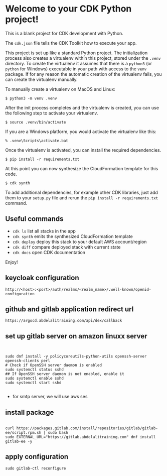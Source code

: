 
# Welcome to your CDK Python project!

This is a blank project for CDK development with Python.

The `cdk.json` file tells the CDK Toolkit how to execute your app.

This project is set up like a standard Python project.  The initialization
process also creates a virtualenv within this project, stored under the `.venv`
directory.  To create the virtualenv it assumes that there is a `python3`
(or `python` for Windows) executable in your path with access to the `venv`
package. If for any reason the automatic creation of the virtualenv fails,
you can create the virtualenv manually.

To manually create a virtualenv on MacOS and Linux:

```
$ python3 -m venv .venv
```

After the init process completes and the virtualenv is created, you can use the following
step to activate your virtualenv.

```
$ source .venv/bin/activate
```

If you are a Windows platform, you would activate the virtualenv like this:

```
% .venv\Scripts\activate.bat
```

Once the virtualenv is activated, you can install the required dependencies.

```
$ pip install -r requirements.txt
```

At this point you can now synthesize the CloudFormation template for this code.

```
$ cdk synth
```

To add additional dependencies, for example other CDK libraries, just add
them to your `setup.py` file and rerun the `pip install -r requirements.txt`
command.

## Useful commands

 * `cdk ls`          list all stacks in the app
 * `cdk synth`       emits the synthesized CloudFormation template
 * `cdk deploy`      deploy this stack to your default AWS account/region
 * `cdk diff`        compare deployed stack with current state
 * `cdk docs`        open CDK documentation

Enjoy!

## keycloak configuration
```
http://<host>:<port>/auth/realms/<realm_name>/.well-known/openid-configuration
```
## github and gitlab application redirect url
```
https://argocd.abdelalitraining.com/api/dex/callback
```
## set up gitlab server on amazon linuxx server

```


sudo dnf install -y policycoreutils-python-utils openssh-server openssh-clients perl
# Check if OpenSSH server daemon is enabled
sudo systemctl status sshd
## If OpenSSH server daemon is not enabled, enable it
sudo systemctl enable sshd
sudo systemctl start sshd


```
* for smtp server, we will use aws ses

## install package 
```

curl https://packages.gitlab.com/install/repositories/gitlab/gitlab-ee/script.rpm.sh | sudo bash
sudo EXTERNAL_URL="https://gitlab.abdelalitraining.com" dnf install gitlab-ee -y
```

## apply configuration
```
sudo gitlab-ctl reconfigure
```

